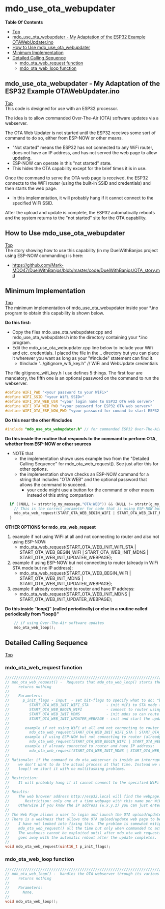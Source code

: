 # mdo_use_ota_webupdater

**Table Of Contents**
* [Top](#mdo_use_ota_webupdater "Top")
* [mdo_use_ota_webupdater - My Adaptation of the ESP32 Example OTAWebUpdater.ino](#mdo_use_ota_webupdater-\--my-adaptation-of-the-esp32-example-otawebupdaterino "mdo_use_ota_webupdater - My Adaptation of the ESP32 Example OTAWebUpdater.ino")
* [How to Use mdo_use_ota_webupdater](#how-to-use-mdo_use_ota_webupdater "How to Use mdo_use_ota_webupdater")
* [Minimum Implementation](#minimum-implementation "Minimum Implementation")
* [Detailed Calling Sequence](#detailed-calling-sequence "Detailed Calling Sequence")
  * [mdo_ota_web_request function](#mdo_ota_web_request-function "mdo_ota_web_request function")
  * [mdo_ota_web_loop function](#mdo_ota_web_loop-function "mdo_ota_web_loop function")

## mdo_use_ota_webupdater - My Adaptation of the ESP32 Example OTAWebUpdater.ino
[Top](#mdo_use_ota_webupdater "Top")<br>
This code is designed for use with an ESP32 processor.

The idea is to allow commanded Over-The-Air (OTA) software updates via a webserver.

The OTA Web Updater is not started until the ESP32 receives some sort of command to do so,
either from ESP-NOW or other means.
- "Not started" means the ESP32 has not connected to any WiFi router, does not have an IP address, and has not served the web page to allow updating.
- ESP-NOW can operate in this "not started" state.
- This hides the OTA capability except for the brief times it is in use.

Once the command to serve the OTA web page is received, the ESP32 connects to the WiFi router (using the built-in SSID and credentials) and then starts the web page.
- In this implementation, it will probably hang if it cannot connect to the specified WiFi SSID.

After the upload and update is complete, the ESP32 automatically reboots and the system returns to the "not started" site for the OTA capability.

## How to Use mdo_use_ota_webupdater
[Top](#mdo_use_ota_webupdater "Top")<br>
The story showing how to use this capability (in my DuelWithBanjos project using ESP-NOW commanding) is here:
- https://github.com/Mark-MDO47/DuelWithBanjos/blob/master/code/DuelWithBanjos/OTA_story.md

## Minimum Implementation
[Top](#mdo_use_ota_webupdater "Top")<br>
The minimum implementation of mdo_use_ota_webupdater inside your *.ino program to obtain this capability is shown below.

**Do this first:**<br>
- Copy the files mdo_use_ota_webupdater.cpp and mdo_use_ota_webupdater.h into the directory  containing your *.ino program.
- Edit the mdo_use_ota_webupdater.cpp line below to include your Wifi and etc. credentials. I placed the file in the .. directory but you can place it wherever you want as long as your "#include" statement can find it.
  - #include "../gitignore_wifi_key.h" // WiFi and WebUpdate credentials

The file gitignore_wifi_key.h I use defines 5 things. The first four are mandatory, the fifth one is an optional password on the command to run the webserver.
```C
#define WIFI_PWD "<your password to your WiFi>"
#define WIFI_SSID "<your WiFi SSID>"
#define WIFI_OTA_WEB_USR "<your login name to ESP32 OTA web server>"
#define WIFI_OTA_WEB_PWD "<your password for ESP32 OTA web server>"
#define WIFI_OTA_ESP_NOW_PWD "<your password for comand to start ESP32 OTA web server>"
```

**Do this near the other #includes**<br>
```C
#include "mdo_use_ota_webupdater.h" // for commanded ESP32 Over-The-Air (OTA) software updates via a webserver
```

**Do this inside the routine that responds to the command to perform OTA, whether from ESP-NOW or other sources**
- NOTE that
  - the implementation shown uses example two from the "Detailed Calling Sequence" for mdo_ota_web_request(). See just after this for other options.
  - the implementation shown checks an ESP-NOW command for a string that includes "OTA:WEB" and the optional password that allows the command to succeed.
    - your code might use a button for the command or other means instead of this string comparison
```C
  if ((NULL != strstr(g_my_message,"OTA:WEB")) && (NULL != strstr(g_my_message,WIFI_OTA_ESP_NOW_PWD))) {
    // This is the correct parameter for code that is using ESP-NOW but not connecting to router (already in WiFi STA mode but no IP address)
    mdo_ota_web_request(START_OTA_WEB_BEGIN_WIFI | START_OTA_WEB_INIT_MDNS | START_OTA_WEB_INIT_UPDATER_WEBPAGE); // loop() will handle it
  }
```
**OTHER OPTIONS for mdo_ota_web_request**
1. example if not using WiFi at all and not connecting to router and also not using ESP-NOW:
   - mdo_ota_web_request(START_OTA_WEB_INIT_WIFI_STA | START_OTA_WEB_BEGIN_WIFI | START_OTA_WEB_INIT_MDNS | START_OTA_WEB_INIT_UPDATER_WEBPAGE);
2. example if using ESP-NOW but not connecting to router (already in WiFi STA mode but no IP address):
   - mdo_ota_web_request(START_OTA_WEB_BEGIN_WIFI | START_OTA_WEB_INIT_MDNS | START_OTA_WEB_INIT_UPDATER_WEBPAGE);
3. example if already connected to router and have IP address:
   - mdo_ota_web_request(START_OTA_WEB_INIT_MDNS | START_OTA_WEB_INIT_UPDATER_WEBPAGE);

**Do this inside "loop()" (called periodically) or else in a routine called periodically from "loop()"**<br>
```C
    // if using Over-The-Air software updates
    mdo_ota_web_loop();
```

## Detailed Calling Sequence
[Top](#mdo_use_ota_webupdater "Top")<br>

### mdo_ota_web_request function
```C
/////////////////////////////////////////////////////////////////////////////////////////////////////////
// mdo_ota_web_request() -  Requests that mdo_ota_web_loop() starts the ota_webserver
//    returns nothing
//
//    Parameters:
//      p_init_flags - input  - set bit-flags to specify what to do; "bitwise-OR" them together
//         START_OTA_WEB_INIT_WIFI_STA        - init WiFi to STA mode (do not set if already init ESP-NOW)
//         START_OTA_WEB_BEGIN_WIFI           - connect to router using known SSID and Password and get IP address
//         START_OTA_WEB_INIT_MDNS            - init mdns so can route http://esp32.local to the ESP32
//         START_OTA_WEB_INIT_UPDATER_WEBPAGE - init and start the updater webpage
//
//       example if not using WiFi at all and not connecting to router and also not using ESP-NOW:
//         mdo_ota_web_request(START_OTA_WEB_INIT_WIFI_STA | START_OTA_WEB_BEGIN_WIFI | START_OTA_WEB_INIT_MDNS | START_OTA_WEB_INIT_UPDATER_WEBPAGE);
//       example if using ESP-NOW but not connecting to router (already in WiFi STA mode but no IP address):
//         mdo_ota_web_request(START_OTA_WEB_BEGIN_WIFI | START_OTA_WEB_INIT_MDNS | START_OTA_WEB_INIT_UPDATER_WEBPAGE);
//       example if already connected to router and have IP address:
//         mdo_ota_web_request(START_OTA_WEB_INIT_MDNS | START_OTA_WEB_INIT_UPDATER_WEBPAGE);
//
// Rationale: if the command to do ota_webserver is inside an interrupt service routine or a callback routine,
//    we don't want to do the actual process at that time. Instead we set a flag so the next time through
//    loop() we start it with no multitasking problems.
//
// Restriction:
//    It will probably hang if it cannot connect to the specified WiFi SSID.
//
// Results:
//    The web browser address http://esp32.local will find the webpage.
//       Restriction: only one at a time webpage with this name per WiFi router SSID
//    Otherwise if you know the IP address (w.x.y.z) you can just enter http://w.x.y.z in the browser
//
// The Web Page allows a user to login and launch the OTA upload/update page.
// There is a weakness that allows the OTA upload/update web page to be entered without loging in.
//    I have not looked into fixing this. The problem is somewhat mitigated by not calling
//    mdo_ota_web_request() all the time but only when commanded to actually do an update.
//    The weakness cannot be exploited until after mdo_ota_web_request() is called, and also
//    goes away with the automatic reboot after the update completes.
//
void mdo_ota_web_request(uint16_t p_init_flags);
```

### mdo_ota_web_loop function
```C
/////////////////////////////////////////////////////////////////////////////////////////////////////////
// mdo_ota_web_loop() -  handles the OTA webserver through its various states. Call periodically from loop()
//    returns nothing
//
//    Parameters:
//      None.
// 
void mdo_ota_web_loop();
```
